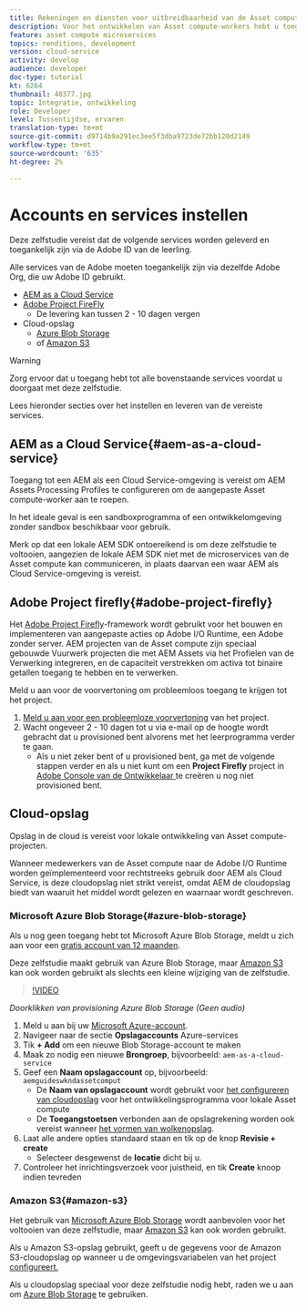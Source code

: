 ```yaml
---
title: Rekeningen en diensten voor uitbreidbaarheid van de Asset compute instellen
description: Voor het ontwikkelen van Asset compute-workers hebt u toegang tot accounts en services nodig, waaronder AEM als Cloud Service, Adobe Project Firefly en cloudopslag die door Microsoft of Amazon wordt geleverd.
feature: asset compute microservices
topics: renditions, development
version: cloud-service
activity: develop
audience: developer
doc-type: tutorial
kt: 6264
thumbnail: 40377.jpg
topic: Integratie, ontwikkeling
role: Developer
level: Tussentijdse, ervaren
translation-type: tm+mt
source-git-commit: d9714b9a291ec3ee5f3dba9723de72bb120d2149
workflow-type: tm+mt
source-wordcount: '635'
ht-degree: 2%

---
```



# Accounts en services instellen

Deze zelfstudie vereist dat de volgende services worden geleverd en toegankelijk zijn via de Adobe ID van de leerling.

Alle services van de Adobe moeten toegankelijk zijn via dezelfde Adobe Org, die uw Adobe ID gebruikt.

+ [AEM as a Cloud Service](#aem-as-a-cloud-service)
+ [Adobe Project FireFly](#adobe-project-firefly)
   + De levering kan tussen 2 - 10 dagen vergen
+ Cloud-opslag
   + [Azure Blob Storage](https://azure.microsoft.com/en-us/services/storage/blobs/)
   + of [Amazon S3](https://aws.amazon.com/s3/?did=ft_card&amp;trk=ft_card)

>[!WARNING]
>
>Zorg ervoor dat u toegang hebt tot alle bovenstaande services voordat u doorgaat met deze zelfstudie.
> 
> Lees hieronder secties over het instellen en leveren van de vereiste services.

## AEM as a Cloud Service{#aem-as-a-cloud-service}

Toegang tot een AEM als een Cloud Service-omgeving is vereist om AEM Assets Processing Profiles te configureren om de aangepaste Asset compute-worker aan te roepen.

In het ideale geval is een sandboxprogramma of een ontwikkelomgeving zonder sandbox beschikbaar voor gebruik.

Merk op dat een lokale AEM SDK ontoereikend is om deze zelfstudie te voltooien, aangezien de lokale AEM SDK niet met de microservices van de Asset compute kan communiceren, in plaats daarvan een waar AEM als Cloud Service-omgeving is vereist.

## Adobe Project firefly{#adobe-project-firefly}

Het [Adobe Project Firefly](https://www.adobe.io/apis/experienceplatform/project-firefly.html)-framework wordt gebruikt voor het bouwen en implementeren van aangepaste acties op Adobe I/O Runtime, een Adobe zonder server. AEM projecten van de Asset compute zijn speciaal gebouwde Vuurwerk projecten die met AEM Assets via het Profielen van de Verwerking integreren, en de capaciteit verstrekken om activa tot binaire getallen toegang te hebben en te verwerken.

Meld u aan voor de voorvertoning om probleemloos toegang te krijgen tot het project.

1. [Meld u aan voor een probleemloze voorvertoning](https://adobeio.typeform.com/to/obqgRm) van het project.
1. Wacht ongeveer 2 - 10 dagen tot u via e-mail op de hoogte wordt gebracht dat u provisioned bent alvorens met het leerprogramma verder te gaan.
   + Als u niet zeker bent of u provisioned bent, ga met de volgende stappen verder en als u niet kunt om een __Project Firefly__ project in [Adobe Console van de Ontwikkelaar ](https://console.adobe.io) te creëren u nog niet provisioned bent.

## Cloud-opslag

Opslag in de cloud is vereist voor lokale ontwikkeling van Asset compute-projecten.

Wanneer medewerkers van de Asset compute naar de Adobe I/O Runtime worden geïmplementeerd voor rechtstreeks gebruik door AEM als Cloud Service, is deze cloudopslag niet strikt vereist, omdat AEM de cloudopslag biedt van waaruit het middel wordt gelezen en waarnaar wordt geschreven.

### Microsoft Azure Blob Storage{#azure-blob-storage}

Als u nog geen toegang hebt tot Microsoft Azure Blob Storage, meldt u zich aan voor een [gratis account van 12 maanden](https://azure.microsoft.com/en-us/free/).

Deze zelfstudie maakt gebruik van Azure Blob Storage, maar [Amazon S3](#amazon-s3) kan ook worden gebruikt als slechts een kleine wijziging van de zelfstudie.

>[!VIDEO](https://video.tv.adobe.com/v/40377/?quality=12&learn=on)

_Doorklikken van provisioning Azure Blob Storage (Geen audio)_


1. Meld u aan bij uw [Microsoft Azure-account](https://azure.microsoft.com/en-us/account/).
1. Navigeer naar de sectie __Opslagaccounts__ Azure-services
1. Tik __+ Add__ om een nieuwe Blob Storage-account te maken
1. Maak zo nodig een nieuwe __Brongroep__, bijvoorbeeld: `aem-as-a-cloud-service`
1. Geef een __Naam opslagaccount__ op, bijvoorbeeld: `aemguideswkndassetcomput`
   + De __Naam van opslagaccount__ wordt gebruikt voor [het configureren van cloudopslag](../develop/environment-variables.md) voor het ontwikkelingsprogramma voor lokale Asset compute
   + De __Toegangstoetsen__ verbonden aan de opslagrekening worden ook vereist wanneer [het vormen van wolkenopslag](../develop/environment-variables.md).
1. Laat alle andere opties standaard staan en tik op de knop __Revisie + create__
   + Selecteer desgewenst de __locatie__ dicht bij u.
1. Controleer het inrichtingsverzoek voor juistheid, en tik __Create__ knoop indien tevreden

### Amazon S3{#amazon-s3}

Het gebruik van [Microsoft Azure Blob Storage](#azure-blob-storage) wordt aanbevolen voor het voltooien van deze zelfstudie, maar [Amazon S3](https://aws.amazon.com/s3/?did=ft_card&amp;trk=ft_card) kan ook worden gebruikt.

Als u Amazon S3-opslag gebruikt, geeft u de gegevens voor de Amazon S3-cloudopslag op wanneer u de omgevingsvariabelen van het project [configureert.](../develop/environment-variables.md#amazon-s3)

Als u cloudopslag speciaal voor deze zelfstudie nodig hebt, raden we u aan om [Azure Blob Storage](#azure-blob-storage) te gebruiken.
